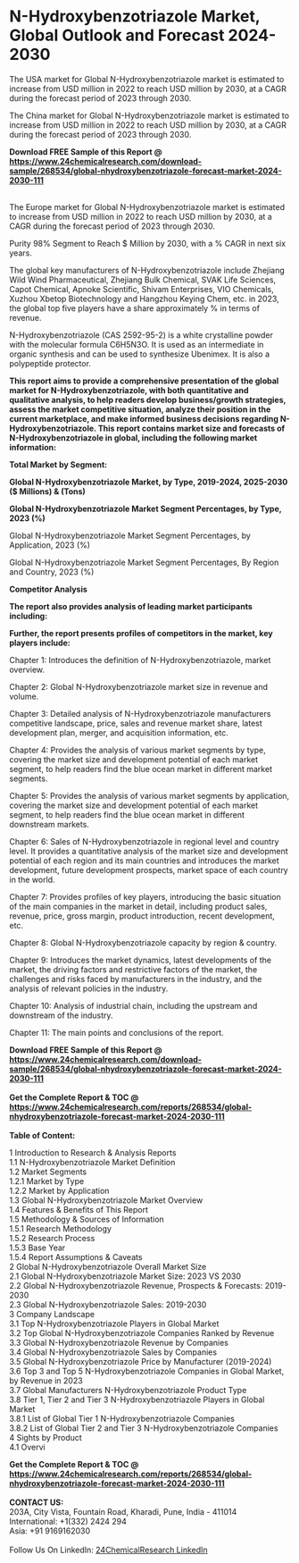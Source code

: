 <h1>N-Hydroxybenzotriazole Market, Global Outlook and Forecast 2024-2030</h1><p>The USA market for Global N-Hydroxybenzotriazole market is estimated to increase from USD million in 2022 to reach USD million by 2030, at a CAGR during the forecast period of 2023 through 2030.</p><p>
</p><p>The China market for Global N-Hydroxybenzotriazole market is estimated to increase from USD million in 2022 to reach USD million by 2030, at a CAGR during the forecast period of 2023 through 2030.</p><div><b>Download FREE Sample of this Report @ 
            <a href="https://www.24chemicalresearch.com/download-sample/268534/global-nhydroxybenzotriazole-forecast-market-2024-2030-111">
            https://www.24chemicalresearch.com/download-sample/268534/global-nhydroxybenzotriazole-forecast-market-2024-2030-111</a></b></div><br><p>
</p><p>The Europe market for Global N-Hydroxybenzotriazole market is estimated to increase from USD million in 2022 to reach USD million by 2030, at a CAGR during the forecast period of 2023 through 2030.</p><p>
Purity 98% Segment to Reach $ Million by 2030, with a % CAGR in next six years.</p><p>
The global key manufacturers of N-Hydroxybenzotriazole include Zhejiang Wild Wind Pharmaceutical, Zhejiang Bulk Chemical, SVAK Life Sciences, Capot Chemical, Apnoke Scientific, Shivam Enterprises, VIO Chemicals, Xuzhou Xbetop Biotechnology and Hangzhou Keying Chem, etc. in 2023, the global top five players have a share approximately % in terms of revenue.</p><p>
N-Hydroxybenzotriazole (CAS 2592-95-2) is a white crystalline powder with the molecular formula C6H5N3O. It is used as an intermediate in organic synthesis and can be used to synthesize Ubenimex. It is also a polypeptide protector.</p><p>
<strong>This report aims to provide a comprehensive presentation of the global market for N-Hydroxybenzotriazole, with both quantitative and qualitative analysis, to help readers develop business/growth strategies, assess the market competitive situation, analyze their position in the current marketplace, and make informed business decisions regarding N-Hydroxybenzotriazole. This report contains market size and forecasts of N-Hydroxybenzotriazole in global, including the following market information:</strong></p><p>
</p><p>
<strong>Total Market by Segment:</strong></p><p>
<strong>Global N-Hydroxybenzotriazole Market, by Type, 2019-2024, 2025-2030 ($ Millions) &amp; (Tons)</strong></p><p>
<strong>Global N-Hydroxybenzotriazole Market Segment Percentages, by Type, 2023 (%)</strong></p><p>
</p><p>
Global N-Hydroxybenzotriazole Market Segment Percentages, by Application, 2023 (%)</p><p>
</p><p>
Global N-Hydroxybenzotriazole Market Segment Percentages, By Region and Country, 2023 (%)</p><p>
</p><p>
</p><p></p><p>
</p><p>
<strong>Competitor Analysis</strong></p><p>
<strong>The report also provides analysis of leading market participants including:</strong></p><p>
</p><p>
<strong>Further, the report presents profiles of competitors in the market, key players include:</strong></p><p>
</p><p>
Chapter 1: Introduces the definition of N-Hydroxybenzotriazole, market overview.</p><p>
Chapter 2: Global N-Hydroxybenzotriazole market size in revenue and volume.</p><p>
Chapter 3: Detailed analysis of N-Hydroxybenzotriazole manufacturers competitive landscape, price, sales and revenue market share, latest development plan, merger, and acquisition information, etc.</p><p>
Chapter 4: Provides the analysis of various market segments by type, covering the market size and development potential of each market segment, to help readers find the blue ocean market in different market segments.</p><p>
Chapter 5: Provides the analysis of various market segments by application, covering the market size and development potential of each market segment, to help readers find the blue ocean market in different downstream markets.</p><p>
Chapter 6: Sales of N-Hydroxybenzotriazole in regional level and country level. It provides a quantitative analysis of the market size and development potential of each region and its main countries and introduces the market development, future development prospects, market space of each country in the world.</p><p>
Chapter 7: Provides profiles of key players, introducing the basic situation of the main companies in the market in detail, including product sales, revenue, price, gross margin, product introduction, recent development, etc.</p><p>
Chapter 8: Global N-Hydroxybenzotriazole capacity by region &amp; country.</p><p>
Chapter 9: Introduces the market dynamics, latest developments of the market, the driving factors and restrictive factors of the market, the challenges and risks faced by manufacturers in the industry, and the analysis of relevant policies in the industry.</p><p>
Chapter 10: Analysis of industrial chain, including the upstream and downstream of the industry.</p><p>
Chapter 11: The main points and conclusions of the report.</p><div><b>Download FREE Sample of this Report @ 
            <a href="https://www.24chemicalresearch.com/download-sample/268534/global-nhydroxybenzotriazole-forecast-market-2024-2030-111">
            https://www.24chemicalresearch.com/download-sample/268534/global-nhydroxybenzotriazole-forecast-market-2024-2030-111</a></b></div><br><div><b>Get the Complete Report & TOC @ 
            <a href="https://www.24chemicalresearch.com/reports/268534/global-nhydroxybenzotriazole-forecast-market-2024-2030-111">
            https://www.24chemicalresearch.com/reports/268534/global-nhydroxybenzotriazole-forecast-market-2024-2030-111</a></b></div><br>
            <b>Table of Content:</b><p>1 Introduction to Research & Analysis Reports<br />
    1.1 N-Hydroxybenzotriazole Market Definition<br />
    1.2 Market Segments<br />
        1.2.1 Market by Type<br />
        1.2.2 Market by Application<br />
    1.3 Global N-Hydroxybenzotriazole Market Overview<br />
    1.4 Features & Benefits of This Report<br />
    1.5 Methodology & Sources of Information<br />
        1.5.1 Research Methodology<br />
        1.5.2 Research Process<br />
        1.5.3 Base Year<br />
        1.5.4 Report Assumptions & Caveats<br />
2 Global N-Hydroxybenzotriazole Overall Market Size<br />
    2.1 Global N-Hydroxybenzotriazole Market Size: 2023 VS 2030<br />
    2.2 Global N-Hydroxybenzotriazole Revenue, Prospects & Forecasts: 2019-2030<br />
    2.3 Global N-Hydroxybenzotriazole Sales: 2019-2030<br />
3 Company Landscape<br />
    3.1 Top N-Hydroxybenzotriazole Players in Global Market<br />
    3.2 Top Global N-Hydroxybenzotriazole Companies Ranked by Revenue<br />
    3.3 Global N-Hydroxybenzotriazole Revenue by Companies<br />
    3.4 Global N-Hydroxybenzotriazole Sales by Companies<br />
    3.5 Global N-Hydroxybenzotriazole Price by Manufacturer (2019-2024)<br />
    3.6 Top 3 and Top 5 N-Hydroxybenzotriazole Companies in Global Market, by Revenue in 2023<br />
    3.7 Global Manufacturers N-Hydroxybenzotriazole Product Type<br />
    3.8 Tier 1, Tier 2 and Tier 3 N-Hydroxybenzotriazole Players in Global Market<br />
        3.8.1 List of Global Tier 1 N-Hydroxybenzotriazole Companies<br />
        3.8.2 List of Global Tier 2 and Tier 3 N-Hydroxybenzotriazole Companies<br />
4 Sights by Product<br />
    4.1 Overvi</p><div><b>Get the Complete Report & TOC @ 
            <a href="https://www.24chemicalresearch.com/reports/268534/global-nhydroxybenzotriazole-forecast-market-2024-2030-111">
            https://www.24chemicalresearch.com/reports/268534/global-nhydroxybenzotriazole-forecast-market-2024-2030-111</a></b></div><br><b>CONTACT US:</b><br>
            203A, City Vista, Fountain Road, Kharadi, Pune, India - 411014<br>
            International: +1(332) 2424 294<br>
            Asia: +91 9169162030 <br><br>
            Follow Us On LinkedIn: <a href="https://www.linkedin.com/company/24chemicalresearch/">24ChemicalResearch LinkedIn</a>